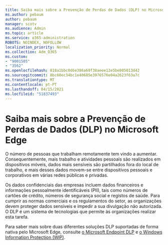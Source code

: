 ```yaml
---
title: Saiba mais sobre a Prevenção de Perdas de Dados (DLP) no Microsoft Edge
ms.author: pebaum
author: pebaum
manager: scotv
ms.audience: Admin
ms.topic: article
ms.service: o365-administration
ROBOTS: NOINDEX, NOFOLLOW
localization_priority: Normal
ms.collection: Adm_O365
ms.custom:
- "9001505"
- "3562"
ms.openlocfilehash: 818a1bbc0d6e386a69f38aeee12e5be805013d42
ms.sourcegitcommit: 8bc60ec34bc1e40685e3976576e04a2623f63a7c
ms.translationtype: MT
ms.contentlocale: pt-PT
ms.lasthandoff: 04/15/2021
ms.locfileid: "51837493"
---
```

# <a name="learn-about-data-loss-prevention-dlp-in-microsoft-edge"></a>Saiba mais sobre a Prevenção de Perdas de Dados (DLP) no Microsoft Edge

O número de pessoas que trabalham remotamente tem vindo a aumentar. Consequentemente, mais trabalho e atividades pessoais são realizados em dispositivos móveis, dados mais sensíveis são partilhados fora do local de trabalho, e mais desses dados movem-se entre dispositivos pessoais e corporativos em várias redes públicas e privadas.

Os dados confidenciais das empresas incluem dados financeiros e informações pessoalmente identificáveis (PII), tais como números de cartões de crédito, números de segurança social e registos de saúde. Para cumprir as normas comerciais e os regulamentos do setor, as organizações devem proteger dados sensíveis e impedir a sua divulgação não autorizada. O DLP é um sistema de tecnologias que permite às organizações realizar esta tarefa.

Para saber mais sobre duas diferentes soluções DLP suportadas de forma nativa pelo Microsoft Edge, consulte [o Microsoft Endpoint DLP](https://go.microsoft.com/fwlink/?linkid=2151765) e [o Windows Information Protection (WIP)](https://go.microsoft.com/fwlink/?linkid=2151766).